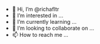 - 👋 Hi, I’m @richafltr
- 👀 I’m interested in ...
- 🌱 I’m currently learning ...
- 💞️ I’m looking to collaborate on ...
- 📫 How to reach me ...

<!---
richafltr/richafltr is a ✨ special ✨ repository because its `README.md` (this file) appears on your GitHub profile.
You can click the Preview link to take a look at your changes.
--->
